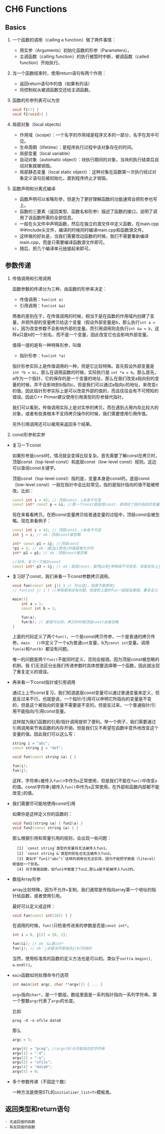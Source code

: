 # CH6 Functions

## Basics

1. 一个函数的调用（calling a function）做了两件事情：

    - 用实参（Arguments）初始化函数的形参（Parameters）。
    - 主调函数（calling function）的执行被暂时中断，被调函数（called function）开始执行。

2. 当一个函数结束时，使用return语句有两个作用：

    - 返回return语句中的值（如果有的话）
    - 将控制权从被调函数交还给主调函数。

3. 函数的形参列表可以为空

    ```c++
    void f1(){ }
    void f2(void){ }
    ```
4. 局部对象（local objects）

    - 作用域（scope）：一个名字的作用域是程序文本的一部分，名字在其中可见。
    - 生命周期（lifetime）：是程序执行过程中该对象存在的时间。
    - 局部变量（local variable）
    - 自动对象（automatic object）：块执行期间的对象，当块的执行结束后自动对象就被销毁。
    - 局部静态变量（local static object）：这种对象在函数第一次执行经过对象定义语句后被初始化，直到程序终止才销毁。

5. 函数声明和分离式编译

    - 函数声明可以省略形参，但是为了更好理解函数的功能通常会把形参也写上。
    - 函数的三要素（返回类型、函数名和形参）描述了函数的接口，说明了调用了该函数所需的全部信息。
    - 一般在头文件中声明函数，然后在独立的源文件中定义函数，在main.cpp中#include头文件，编译的时候同时编译main.cpp和函数源文件。
    - 这样做的好处是，当我们需要改动函数的时候，我们不需要重新编译main.cpp，而是只需要编译函数源文件即可。
    - 随后，把几个编译单元链接起来即可。

## 参数传递

1. 传值调用和引用调用

    函数参数的传递分为三种，由函数的形参来决定：

    - 传值调用：`fun(int a)`
    - 引用调用：`fun(int &a)`

    两者的差别在于，在传值调用的时候，相当于是在函数的作用域内创建了变量，并把外部的变量拷贝给这个变量（假设外部变量是b，那么执行`int a = b`），因为改变参数不会影响外部的变量。而引用调用则会执行`int &a = b`，这样a只是b的一个别名，而不是一个变量，因此改变它也会影响外部变量。

    值得一提的是有一种特殊形参，叫做

    - 指针形参：`fun(int *a)`

    指针形参实际上是传值调用的一种，但是它比较特殊。首先假设外部变量是 `int *b = &c`，那么在调用函数的时候，实际执行是 `int *a = b`。那么首先，a作为一个指针，它的保存的是一个变量的地址，那么在我们改变a指向别的变量的时候，并不会影响到b指向c。但是我们可以通过a指向c的地址，来改变c的值。因此指针形参实际上是可以改变外部的值的，而且往往会有不可预知的错误。因此C++ Primer建议使用引用类型的形参替代指针。

    我们可以看到，传值调用实际上是对实参的拷贝。而在遇到占用内存比较大的对象，或者有些类根本不支持拷贝操作的时候，我们需要使用引用传值。

    另外引用调用还可以被用来返回多个结果。

2. const形参和实参

- 复习一下const

    如果形参是const时，情况就会变得比较复杂。首先需要了解const在拷贝时，顶层const（top-level const）和底层const（low-level const）规则。这边可以查阅const关键字。

    顶层const（top-level const）指的是，变量本身是const的。底层const（low-level const）一般在指针中会比较常见，指的是指针指向的值不能被修改。比如：

    ```c++
    const int i = 42; // 顶层const，i本身不可变
    const int* const p = &i; //第一个const是底层const，表明这个指针指向的变量不可变，第二个const是顶层const，p这个指针只能指向i而不能被修改成指向别的变量。
    ```

    现在来看看拷贝。在把const变量拷贝给普通变量的过程中，顶层const会被忽略。现在来看例子：

    ```c++
    const int i = 42; // 顶层const，i本身不可变
    int j = i; // ok：顶层const被忽略

    int* const p1 = &j; //顶层const
    *p1 = 1; // ok：通过p1更改j的值是被允许的
    int* p2 = p1; // ok：顶层const被忽略

    //另外，复习一下指针const
    const int* p3 = &j; // ok：底层const，虽然p3把j申明成不可改变，但是实际上j是可以改变的，只是我们不能通过p3来改变j的值。
    ```

- 复习好了const，我们来看一下const参数拷贝调用。

    ```c++
    void fun(const int j){ } // 可以读j，但是不能修改j
    // fun(int j) { } //单独使用没有问题，但是和上面的fun一起就会报错，重复定义

    main(){
        int a = 1;
        const int b = 1;

        fun(a);
        fun(b); // 都是可以的，拷贝的时候顶层const会被忽略
    }
    ```

    上面的代码定义了两个`fun()`，一个是const拷贝传参，一个是普通的拷贝传参。`main   ()`中定义了一个a为普通`int`变量，b为`const int`变量。调用`fun(a)`和`fun(b) `都没有问题。

    唯一的问题是两个`fun()`不能同时定义，否则会报错。因为顶层const被忽略的机制，我  们无法区分出我们传递参数时具体想要选择哪一个函数，因此就出现了重复定义的错误。

- 再来看一下const指针或引用调用

    通过上上节const复习，我们知道底层const变量可以通过普通变量来定义，但是反过来不行。也就是说，一个指针/引用可以申明它所指向的变量是不变的，但是这个被指向的变量不需要是不变的。但是反过来，一个普通指针/引用不能指向/引用const变量。

    这样就为我们函数的引用/指针调用提供了便利。举一个例子，我们需要通过引用调用来节省函数的内存开销，但是我们又不希望在函数中意外地改变这个变量的值。因此我们可以这么写：

    ```c++
    string i = "abc";
    const string j = "def";

    void fun(const string &a) { }

    fun(i);
    fun(j);
    ```

    这样，字符串`i`被传入`fun()`中作为`a`正常使用，但是我们不能在`fun()`中改变`a`的值。const字符串`j`被传入`fun()`中作为`a`正常使用，在外部和函数内部都不能改变`j`的值。

- 我们需要尽可能地使用const引用

    如果你是这样定义你的函数的：

    ```c++
    void fun1(string &a) { fun2(a) }
    void fun2(const string &a) { }
    ```

    那么根据引用和常量引用的规则，会出现一些问题：
        
        [1] `const string`类型的变量将无法被传入fun1。
        [2] `const string &`类型的别名也无法被传入fun2。
        [3] 类似于`fun1("abc")`这样的调用也无法实现，因为不能把字面值（literal）赋值给一个别名。
        [4] 对于嵌套函数，如fun1中嵌套了fun2,那么a是不能被传入fun2的。

- 数组Array形参

    array比较特殊，因为不允许`=`复制，我们通常是传指向array第一个地址的指针给函数，或者使用引用。

    最好可以定义成这样：

    ```c++
    void fun(const int[10]) { }
    ```

    在调用的时候，`fun()`只检查传进来的参数是否是`const int*`。

    ```c++
    int i = 0, j[2] = {0, 1};

    fun(&i); // ok：&i是int*
    fun(j); // ok：j会被当作是指向j[0]的指针
    ```

    当然，使用标准库的函数的定义方法也是可以的。类似于`sort(a.begin(), a.end())`。

- `main`函数如何处理命令行选项

    ```c++
    int main(int argc, char **argv[]) { ... }
    ```
    `argv`指向`char*`，是一个数组，数组里面是一系列指针指向一系列字符串。第一个整数`argc`代表了`argv`的长度。

    比如

    ```shell
    prog -d -o ofile data0
    ```

    那么

    ```c++
    argc = 5;
    
    argv[0] = "prog"; //argv[0]也可能指向空字符串
    argv[1] = "-d";
    argv[2] = "-o";
    argv[3] = "ofile";
    argv[4] = "data0";
    argv[5] = 0;
    ```

- 多个参数传递（不固定个数）

    一种方法是使用STL的`initializer_list<T>`模板类。

## 返回类型和return语句

    - 无返回值的函数
    - 有反回值的函数
